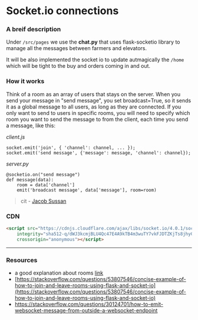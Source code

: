 # Socket.io connections

### A breif description

Under `/src/pages` we use the **chat.py** that uses flask-socketio library to manage all the messages between farmers and elevators.

It will be also implemented the socket io to update autmagically the `/home` which will be tight to the buy and orders coming in and out.

### How it works

Think of a room as an array of users that stays on the server. When you send your message in "send message", you set broadcast=True, so it sends it as a global message to all users, as long as they are connected. If you only want to send to users in specific rooms, you will need to specify which room you want to send the message to from the client, each time you send a message, like this:

*client.js*
```
socket.emit('join', { 'channel': channel, ... });
socket.emit('send message', {'message': message, 'channel': channel});
```

*server.py*
```
@socketio.on("send message")
def message(data):
    room = data['channel']
    emit('broadcast message', data['message'], room=room)
```

> cit - [Jacob Sussan](https://stackoverflow.com/questions/53807546/concise-example-of-how-to-join-and-leave-rooms-using-flask-and-socket-io)

### CDN

```html
<script src="https://cdnjs.cloudflare.com/ajax/libs/socket.io/4.0.1/socket.io.js" 
    integrity="sha512-q/dWJ3kcmjBLU4Qc47E4A9kTB4m3wuTY7vkFJDTZKjTs8jhyGQnaUrxa0Ytd0ssMZhbNua9hE+E7Qv1j+DyZwA==" 
    crossorigin="anonymous"></script>
```

---

### Resources

- a good explanation about rooms [link](https://stackoverflow.com/questions/53807546/concise-example-of-how-to-join-and-leave-rooms-using-flask-and-socket-io)
- [https://stackoverflow.com/questions/53807546/concise-example-of-how-to-join-and-leave-rooms-using-flask-and-socket-io](https://stackoverflow.com/questions/53807546/concise-example-of-how-to-join-and-leave-rooms-using-flask-and-socket-io)
- https://stackoverflow.com/questions/30124701/how-to-emit-websocket-message-from-outside-a-websocket-endpoint